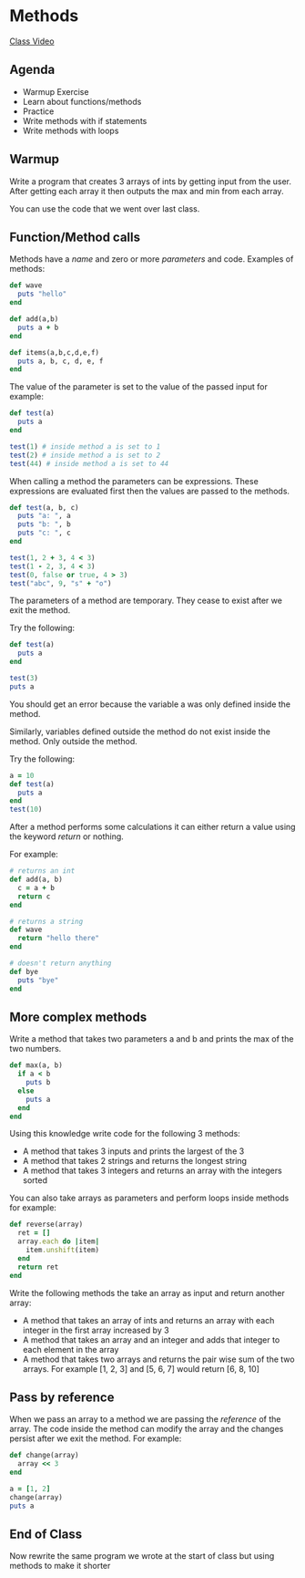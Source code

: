 # Methods
[Class Video](https://www.youtube.com/watch?v=J7A-lseHWv4)

## Agenda
- Warmup Exercise
- Learn about functions/methods
- Practice
- Write methods with if statements
- Write methods with loops

## Warmup
Write a program that creates 3 arrays of ints by getting input from the user. After getting each array it then outputs the max and min from each array.

You can use the code that we went over last class.

## Function/Method calls

Methods have a *name* and zero or more *parameters* and code. Examples of methods:

```ruby
def wave
  puts "hello"
end
```

```ruby
def add(a,b)
  puts a + b
end
```

```ruby
def items(a,b,c,d,e,f)
  puts a, b, c, d, e, f
end
```

The value of the parameter is set to the value of the passed input for example:

```ruby
def test(a)
  puts a
end

test(1) # inside method a is set to 1
test(2) # inside method a is set to 2
test(44) # inside method a is set to 44
```

When calling a method the parameters can be expressions. These expressions are evaluated first then the values are passed to the methods.

```ruby
def test(a, b, c)
  puts "a: ", a
  puts "b: ", b
  puts "c: ", c
end

test(1, 2 + 3, 4 < 3)
test(1 - 2, 3, 4 < 3)
test(0, false or true, 4 > 3)
test("abc", 9, "s" + "o")
```

The parameters of a method are temporary. They cease to exist after we exit the method.

Try the following:

```ruby
def test(a)
  puts a
end

test(3)
puts a
```

You should get an error because the variable a was only defined inside the method.

Similarly, variables defined outside the method do not exist inside the method. Only outside the method.

Try the following:

```ruby
a = 10
def test(a)
  puts a
end
test(10)
```

After a method performs some calculations it can either return a value using the keyword *return* or nothing.

For example:

```ruby
# returns an int
def add(a, b)
  c = a + b
  return c
end
```

```ruby
# returns a string
def wave
  return "hello there"
end
```

```ruby
# doesn't return anything
def bye
  puts "bye"
end
```

## More complex methods

Write a method that takes two parameters a and b and prints the max of the two numbers.

```ruby
def max(a, b)
  if a < b
    puts b
  else
    puts a
  end
end
```

Using this knowledge write code for the following 3 methods:

- A method that takes 3 inputs and prints the largest of the 3
- A method that takes 2 strings and returns the longest string
- A method that takes 3 integers and returns an array with the integers sorted

You can also take arrays as parameters and perform loops inside methods for example:

```ruby
def reverse(array)
  ret = []
  array.each do |item|
    item.unshift(item)
  end
  return ret
end
```

Write the following methods the take an array as input and return another array:

- A method that takes an array of ints and returns an array with each integer in the first array increased by 3
- A method that takes an array and an integer and adds that integer to each element in the array
- A method that takes two arrays and returns the pair wise sum of the two arrays. For example [1, 2, 3] and [5, 6, 7] would return [6, 8, 10]

## Pass by reference

When we pass an array to a method we are passing the *reference* of the array. The code inside the method can modify the array and the changes persist after we exit the method. For example:

```ruby
def change(array)
  array << 3
end

a = [1, 2]
change(array)
puts a
```

## End of Class

Now rewrite the same program we wrote at the start of class but using methods to make it shorter
